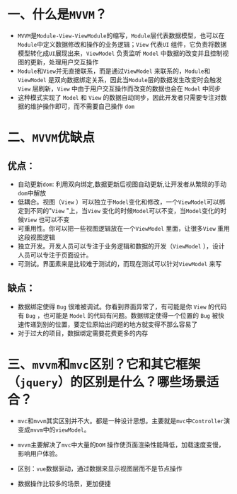 # 一、什么是`MVVM`？

  - `MVVM`是`Module-View-ViewModule`的缩写，`Module`层代表数据模型，也可以在`Module`中定义数据修改和操作的业务逻辑；`View` 代表`UI` 组件，它负责将数据模型转化成`UI`展现出来，`ViewModel` 负责监听 `Model` 中数据的改变并且控制视图的更新，处理用户交互操作
  - `Module`和`View`并无直接联系，而是通过`ViewModel` 来联系的，`Module`和`ViewModel` 是双向数据绑定关系，因此当`Module`层的数据发生改变时会触发`View` 层刷新，`View` 中由于用户交互操作而改变的数据也会在 `Model` 中同步
  - 这种模式实现了 `Model` 和 `View` 的数据自动同步，因此开发者只需要专注对数据的维护操作即可，而不需要自己操作 `dom`

# 二、`MVVM`优缺点

##    优点：

  - 自动更新`dom`: 利用双向绑定,数据更新后视图自动更新,让开发者从繁琐的手动`dom`中解放
  - 低耦合。视图（`View` ）可以独立于`Model`变化和修改，一个`ViewModel`可以绑定到不同的"`View` "上，当`View` 变化的时候`Model`可以不变，当`Model`变化的时候`View` 也可以不变
  - 可重用性。你可以把一些视图逻辑放在一个`ViewModel` 里面，让很多`View` 重用这段视图逻辑
  - 独立开发。开发人员可以专注于业务逻辑和数据的开发（`ViewModel` ），设计人员可以专注于页面设计。
  - 可测试。界面素来是比较难于测试的，而现在测试可以针对`ViewModel` 来写

##    缺点：

 - 数据绑定使得 `Bug` 很难被调试。你看到界面异常了，有可能是你 `View` 的代码有 `Bug` ，也可能是 `Model` 的代码有问题。数据绑定使得一个位置的 `Bug` 被快速传递到别的位置，要定位原始出问题的地方就变得不那么容易了
 - 对于过大的项目，数据绑定需要花费更多的内存

# 三、`mvvm`和`mvc`区别？它和其它框架（`jquery`）的区别是什么？哪些场景适合？

- `mvc`和`mvvm`其实区别并不大。都是一种设计思想。主要就是`mvc`中`Controller`演变成`mvvm`中的`viewModel`。
- `mvvm`主要解决了`mvc`中大量的`DOM` 操作使页面渲染性能降低，加载速度变慢，影响用户体验。

- 区别：`vue`数据驱动，通过数据来显示视图层而不是节点操作
- 数据操作比较多的场景，更加便捷

